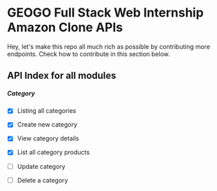 # GEOGO Full Stack Web Internship Amazon Clone APIs
Hey, let's make this repo all much rich as possible by contributing more endpoints. Check how to contribute in this section below.

## API Index for all modules

##### Category
- [x] Listing all categories
- [x] Create new category
- [x] View category details
- [x] List all category products
- [ ] Update category
- [ ] Delete a category

